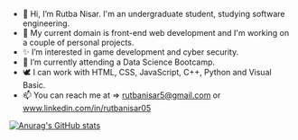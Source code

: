 - 👋 Hi, I’m Rutba Nisar. I'm an undergraduate student, studying software engineering.
- 🌼 My current domain is front-end web development and I'm working on a couple of personal projects.
- ✨ I’m interested in game development and cyber security.
- 🌱 I’m currently attending a Data Science Bootcamp.
- 🕊️ I can work with HTML, CSS, JavaScript, C++, Python and Visual Basic.
- 📫 You can reach me at => rutbanisar5@gmail.com    or    www.linkedin.com/in/rutbanisar05


[![Anurag's GitHub stats](https://github-readme-stats.vercel.app/api?username=rutba-nisar-05)](https://github.com/anuraghazra/github-readme-stats)
<!---
rutba-nisar-05/rutba-nisar-05 is a ✨ special ✨ repository because its `README.md` (this file) appears on your GitHub profile.
You can click the Preview link to take a look at your changes.
--->
